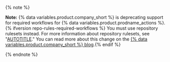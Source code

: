 {% note %}

**Note:** {% data variables.product.company_short %} is deprecating support for required workflows for {% data variables.product.prodname_actions %}.{% ifversion repo-rules-required-workflows %} You must use repository rulesets instead. For more information about repository rulesets, see "[AUTOTITLE](/repositories/configuring-branches-and-merges-in-your-repository/managing-rulesets/available-rules-for-rulesets#require-workflows-to-pass-before-merging)." You can read more about this change on the [{% data variables.product.company_short %} blog](https://github.blog/changelog/2023-08-02-github-actions-required-workflows-will-move-to-repository-rules/).{% endif %}

{% endnote %}
